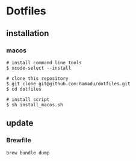 # Dotfiles

## installation

### macos

```
# install command line tools
$ xcode-select --install

# clone this repository
$ git clone git@github.com:hamadu/dotfiles.git
$ cd dotfiles

# install script
$ sh install_macos.sh
```

## update

### Brewfile

```
brew bundle dump
```
